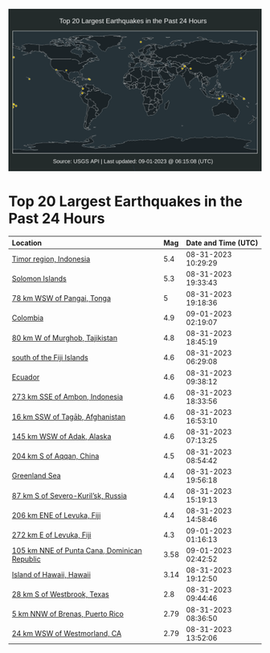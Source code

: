 ![Map](./map.png)

# Top 20 Largest Earthquakes in the Past 24 Hours

| Location | Mag | Date and Time (UTC) |
|:---|:---|:---|
| [Timor region, Indonesia](https://earthquake.usgs.gov/earthquakes/eventpage/us7000ksbc) | 5.4 | 08-31-2023 10:29:29 |
| [Solomon Islands](https://earthquake.usgs.gov/earthquakes/eventpage/us7000ksgy) | 5.3 | 08-31-2023 19:33:43 |
| [78 km WSW of Pangai, Tonga](https://earthquake.usgs.gov/earthquakes/eventpage/us7000ksgv) | 5 | 08-31-2023 19:18:36 |
| [Colombia](https://earthquake.usgs.gov/earthquakes/eventpage/us7000ksjh) | 4.9 | 09-01-2023 02:19:07 |
| [80 km W of Murghob, Tajikistan](https://earthquake.usgs.gov/earthquakes/eventpage/us7000ksgl) | 4.8 | 08-31-2023 18:45:19 |
| [south of the Fiji Islands](https://earthquake.usgs.gov/earthquakes/eventpage/us7000ksa6) | 4.6 | 08-31-2023 06:29:08 |
| [Ecuador](https://earthquake.usgs.gov/earthquakes/eventpage/us7000ksb3) | 4.6 | 08-31-2023 09:38:12 |
| [273 km SSE of Ambon, Indonesia](https://earthquake.usgs.gov/earthquakes/eventpage/us7000ksgk) | 4.6 | 08-31-2023 18:33:56 |
| [16 km SSW of Tagāb, Afghanistan](https://earthquake.usgs.gov/earthquakes/eventpage/us7000ksg5) | 4.6 | 08-31-2023 16:53:10 |
| [145 km WSW of Adak, Alaska](https://earthquake.usgs.gov/earthquakes/eventpage/us7000ksaa) | 4.6 | 08-31-2023 07:13:25 |
| [204 km S of Aqqan, China](https://earthquake.usgs.gov/earthquakes/eventpage/us7000ksat) | 4.5 | 08-31-2023 08:54:42 |
| [Greenland Sea](https://earthquake.usgs.gov/earthquakes/eventpage/us7000ksh5) | 4.4 | 08-31-2023 19:56:18 |
| [87 km S of Severo-Kuril’sk, Russia](https://earthquake.usgs.gov/earthquakes/eventpage/us7000ksen) | 4.4 | 08-31-2023 15:19:13 |
| [206 km ENE of Levuka, Fiji](https://earthquake.usgs.gov/earthquakes/eventpage/us7000ksei) | 4.4 | 08-31-2023 14:58:46 |
| [272 km E of Levuka, Fiji](https://earthquake.usgs.gov/earthquakes/eventpage/us7000ksjb) | 4.3 | 09-01-2023 01:16:13 |
| [105 km NNE of Punta Cana, Dominican Republic](https://earthquake.usgs.gov/earthquakes/eventpage/pr2023244000) | 3.58 | 09-01-2023 02:42:52 |
| [Island of Hawaii, Hawaii](https://earthquake.usgs.gov/earthquakes/eventpage/hv73555082) | 3.14 | 08-31-2023 19:12:50 |
| [28 km S of Westbrook, Texas](https://earthquake.usgs.gov/earthquakes/eventpage/tx2023raxa) | 2.8 | 08-31-2023 09:44:46 |
| [5 km NNW of Brenas, Puerto Rico](https://earthquake.usgs.gov/earthquakes/eventpage/pr71422773) | 2.79 | 08-31-2023 08:36:50 |
| [24 km WSW of Westmorland, CA](https://earthquake.usgs.gov/earthquakes/eventpage/ci39655834) | 2.79 | 08-31-2023 13:52:06 |
